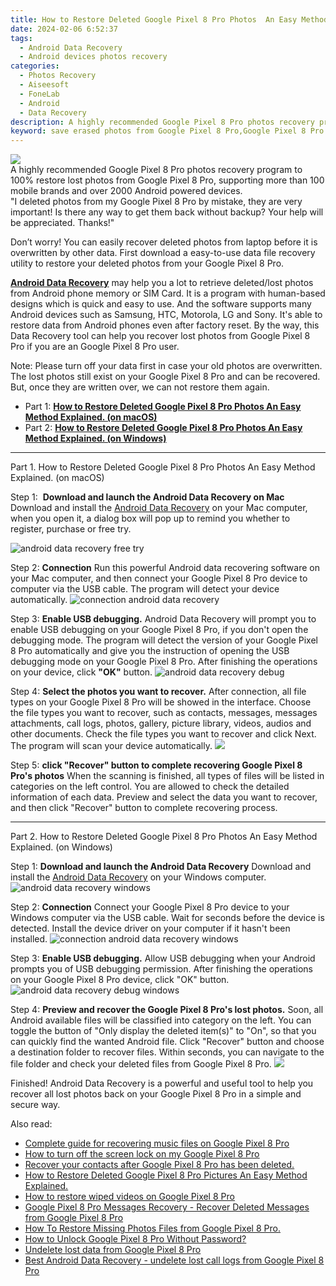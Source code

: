 ```yaml
---
title: How to Restore Deleted Google Pixel 8 Pro Photos  An Easy Method Explained.
date: 2024-02-06 6:52:37
tags: 
  - Android Data Recovery
  - Android devices photos recovery
categories: 
  - Photos Recovery
  - Aiseesoft
  - FoneLab
  - Android
  - Data Recovery
description: A highly recommended Google Pixel 8 Pro photos recovery program to 100% restore lost photos from Google Pixel 8 Pro, supporting more than 100 mobile brands and over 2000 Android powered devices.
keyword: save erased photos from Google Pixel 8 Pro,Google Pixel 8 Pro photos recovery,unerase photos,restore deleted photos on Google Pixel 8 Pro,regain missing photos,android photos retrieval,get back deleted photos from Google Pixel 8 Pro android,how to get photos back from Google Pixel 8 Pro,Google Pixel 8 Pro delete photos recover,deletes photos of Google Pixel 8 Pro,Google Pixel 8 Pro photos disappear,restore photos when deleted in Google Pixel 8 Pro
---
```


<img src="https://img0mobiles.techidaily.com/images/best-assets/devices/google/google-pixel-8-pro/5.jpg" class="atpl-imgstyle"  />

<div class="atpl-content atpl-for-fonelab-android recover-photos">

<div class="atpl-post-description-part-1">
A highly recommended Google Pixel 8 Pro photos recovery program to 100% restore lost photos from Google Pixel 8 Pro, supporting more than 100 mobile brands and over 2000 Android powered devices.
</div>



<div class="atpl-post-description-part-2">
<div class="tpl-content-sub-paragraph-question">
  "I deleted photos from my Google Pixel 8 Pro  by mistake, they are very important! Is there any way to get them back without backup? Your help will be appreciated. Thanks!"
</div>
<div class="tpl-content-sub-paragraph-content">
<p>
  Don’t worry! You can easily recover deleted photos from laptop before it is overwritten by other data. First download a easy-to-use data file recovery utility to restore your deleted photos from your Google Pixel 8 Pro.
</p>
</div>
</div>

<div class="atpl-post-description-part-3">
<div class="tpl-content-sub-paragraph-content">
  <p>
    <a href="https://tools.techidaily.com/aiseesoft-android-data-recovery/" target="_blank" rel="noopener"><strong>Android Data Recovery</strong></a> may help you a lot to retrieve deleted/lost photos from Android phone memory or SIM Card. It is a program with human-based designs which is quick and easy to use. And the software supports many Android devices such as Samsung, HTC, Motorola, LG and Sony. It's able to restore data from Android phones even after factory reset. By the way, this Data Recovery tool can help you recover lost photos from Google Pixel 8 Pro if you are an Google Pixel 8 Pro user.
  </p>
</div>
<div class="tpl-content-sub-paragraph-content">
  <p>
    Note: Please turn off your data first in case your old photos are overwritten. The lost photos still exist on your Google Pixel 8 Pro and can be recovered. But, once they are written over, we can not restore them again.
  </p>
</div>
</div>

<ul>
  <li>Part 1: <strong><a href="#p1"> How to Restore Deleted Google Pixel 8 Pro Photos  An Easy Method Explained.  (on macOS)</a></strong></li>
  <li>Part 2: <strong><a href="#p2"> How to Restore Deleted Google Pixel 8 Pro Photos  An Easy Method Explained.  (on Windows)</a></strong></li>
</ul>




<!-- Part 1 -->
<a id="p1" name="p1" ></a><hr>

<div>
  <span class="atpl-step-part-style">Part 1. How to Restore Deleted Google Pixel 8 Pro Photos  An Easy Method Explained. (on macOS)</span>
</div>  

<span class="atpl-stepstyle-a"><span>Step 1: </span></span> <strong>Download and launch the Android Data Recovery on Mac</strong>
Download and install the <a href="https://tools.techidaily.com/aiseesoft-android-data-recovery/" target="_blank" rel="noopener">Android Data Recovery</a> on your Mac computer, when you open it, a dialog box will pop up to remind you whether to register, purchase or free try.

<img src="https://tools.techidaily.com/images/apps/aiseesoft/android-data-recovery/mac-free-try.png" class="atpl-imgstyle" alt="android data recovery free try" />

<span class="atpl-stepstyle-a"><span>Step 2: </span></span> <strong>Connection</strong>
Run this powerful Android data recovering software on your Mac computer, and then connect your Google Pixel 8 Pro device to computer via the USB cable. The program will detect your device automatically.
<img src="https://tools.techidaily.com/images/apps/aiseesoft/android-data-recovery/mac-connection-interface.jpg" class="atpl-imgstyle" alt="connection android data recovery" />

<span class="atpl-stepstyle-a"><span>Step 3: </span></span> <strong>Enable USB debugging.</strong>
Android Data Recovery will prompt you to enable USB debugging on your Google Pixel 8 Pro, if you don't open the debugging mode. The program will detect the version of your Google Pixel 8 Pro automatically and give you the instruction of opening the USB debugging mode on your Google Pixel 8 Pro. After finishing the operations on your device, click <strong>"OK"</strong> button.
<img src="https://tools.techidaily.com/images/apps/aiseesoft/android-data-recovery/mac-android-usb-debug.jpg"  class="atpl-imgstyle" alt="android data recovery debug" />

<span class="atpl-stepstyle-a"><span>Step 4: </span></span> <strong>Select the photos you want to recover.</strong>
After connection, all file types on your Google Pixel 8 Pro will be showed in the interface. Choose the file types you want to recover, such as contacts, messages, messages attachments, call logs, photos, gallery, picture library, videos, audios and other documents. Check the file types you want to recover and click Next. The program will scan your device automatically.
<img src="https://tools.techidaily.com/images/apps/aiseesoft/android-data-recovery/mac-choose-type-photos.jpg" class="atpl-imgstyle"  />

<span class="atpl-stepstyle-a"><span>Step 5: </span></span> <strong>click "Recover" button to  complete recovering Google Pixel 8 Pro's photos</strong>
When the scanning is finished, all types of files will be listed in categories on the left control. You are allowed to check the detailed information of each data. Preview and select the data you want to recover, and then click "Recover" button to complete recovering process.


<a id="p2" name="p2"></a><hr>

<!-- Part 2 -->
<div>
  <span class="atpl-step-part-style">Part 2. How to Restore Deleted Google Pixel 8 Pro Photos  An Easy Method Explained. (on Windows)</span>
</div>

<span class="atpl-stepstyle-a"><span>Step 1: </span></span> <strong>Download and launch the Android Data Recovery</strong>
Download and install the <a href="https://tools.techidaily.com/aiseesoft-android-data-recovery/" target="_blank" rel="noopener">Android Data Recovery</a> on your Windows computer.
<img src="https://tools.techidaily.com/images/apps/aiseesoft/android-data-recovery/win-start-interface.png"  class="atpl-imgstyle" alt="android data recovery windows" />

<span class="atpl-stepstyle-a"><span>Step 2: </span></span> <strong>Connection</strong>
Connect your Google Pixel 8 Pro device to your Windows computer via the USB cable. Wait for seconds before the device is detected. Install the device driver on your computer if it hasn't been installed.
<img src="https://tools.techidaily.com/images/apps/aiseesoft/android-data-recovery/win-connection-interface.png" class="atpl-imgstyle" alt="connection android data recovery windows" />

<span class="atpl-stepstyle-a"><span>Step 3: </span></span> <strong>Enable USB debugging.</strong>
Allow USB debugging when your Android prompts you of USB debugging permission. After finishing the operations on your Google Pixel 8 Pro device, click "OK" button.
<img src="https://tools.techidaily.com/images/apps/aiseesoft/android-data-recovery/win-android-usb-debug.png" class="atpl-imgstyle" alt="android data recovery debug windows" />

<span class="atpl-stepstyle-a"><span>Step 4: </span></span> <strong>Preview and recover the Google Pixel 8 Pro's lost photos.</strong>
Soon, all Android available files will be classified into category on the left. You can toggle the button of "Only display the deleted item(s)" to "On", so that you can quickly find the wanted Android file. Click "Recover" button and choose a destination folder to recover files. Within seconds, you can navigate to the file folder and check your deleted files from Google Pixel 8 Pro.
<img src="https://tools.techidaily.com/images/apps/aiseesoft/android-data-recovery/win-recover-photos.png" class="atpl-imgstyle"  />

<div class="atpl-post-description-part-4">
<div class="tpl-content-sub-paragraph-normal">
  <p>
    Finished! Android Data Recovery is a powerful and useful tool to help you recover all lost photos back on your Google Pixel 8 Pro in a simple and secure way.
  </p>
</div>
</div>

<ins class="adsbygoogle"
     style="display:block"
     data-ad-client="ca-pub-7571918770474297"
     data-ad-slot="8358498916"
     data-ad-format="auto"
     data-full-width-responsive="true"></ins>

<span class="atpl-alsoreadstyle">Also read:</span>
<div><ul>
<li><a href="/complete-guide-for-recovering-music-files-on-google-pixel-8-pro-by-fonelab-android-recover-music/" target="_blank" rel="noopener"><u>Complete guide for recovering music files on Google Pixel 8 Pro</u></a></li>
<li><a href="/how-to-turn-off-the-screen-lock-on-my-google-pixel-8-pro-by-drfone-android-unlock-android-unlock/" target="_blank" rel="noopener"><u>How to turn off the screen lock on my Google Pixel 8 Pro</u></a></li>
<li><a href="/recover-your-contacts-after-google-pixel-8-pro-has-been-deleted-by-fonelab-android-recover-contacts/" target="_blank" rel="noopener"><u>Recover your contacts after Google Pixel 8 Pro has been deleted.</u></a></li>
<li><a href="/how-to-restore-deleted-google-pixel-8-pro-pictures-an-easy-method-explained-by-fonelab-android-recover-pictures/" target="_blank" rel="noopener"><u>How to Restore Deleted Google Pixel 8 Pro Pictures  An Easy Method Explained.</u></a></li>
<li><a href="/how-to-restore-wiped-videos-on-google-pixel-8-pro-by-fonelab-android-recover-video/" target="_blank" rel="noopener"><u>How to restore wiped videos on Google Pixel 8 Pro</u></a></li>
<li><a href="/google-pixel-8-pro-messages-recovery-recover-deleted-messages-from-google-pixel-8-pro-by-fonelab-android-recover-messages/" target="_blank" rel="noopener"><u>Google Pixel 8 Pro Messages Recovery - Recover Deleted Messages from Google Pixel 8 Pro</u></a></li>
<li><a href="/how-to-restore-missing-photos-files-from-google-pixel-8-pro-by-fonelab-android-recover-photos/" target="_blank" rel="noopener"><u>How To  Restore Missing Photos Files from Google Pixel 8 Pro.</u></a></li>
<li><a href="/how-to-unlock-google-pixel-8-pro-without-password-by-drfone-android-unlock-android-unlock/" target="_blank" rel="noopener"><u>How to Unlock Google Pixel 8 Pro Without Password?</u></a></li>
<li><a href="/undelete-lost-data-from-google-pixel-8-pro-by-fonelab-android-recover-data/" target="_blank" rel="noopener"><u>Undelete lost data from Google Pixel 8 Pro</u></a></li>
<li><a href="/best-android-data-recovery-undelete-lost-call-logs-from-google-pixel-8-pro-by-fonelab-android-recover-call-logs/" target="_blank" rel="noopener"><u>Best Android Data Recovery - undelete lost call logs from Google Pixel 8 Pro</u></a></li>
</ul></div>

</div>
